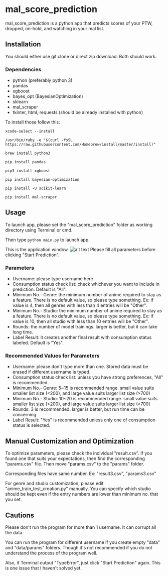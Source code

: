 # mal_score_prediction

mal_score_prediction is a python app that predicts scores of your PTW, dropped, on-hold, and watching in your mal list.

## Installation
You should either use git clone or direct zip download.
Both should work.

### Dependencies
* python (preferably python 3)
* pandas
* xgboost
* bayes_opt (BayesianOptimization)
* sklearn
* mal_scraper
* tkinter, html, requests (should be already installed with python)

To install those follow this:

`xcode-select --install`

`/usr/bin/ruby -e "$(curl -fsSL https://raw.githubusercontent.com/Homebrew/install/master/install)"`

`brew install python3`

`pip install pandas`

`pip3 install xgboost`

`pip install bayesian-optimization`

`pip install -U scikit-learn`

`pip install mal-scraper`

## Usage
To launch app, please set the "mal_score_prediction" folder as working directory using Terminal or cmd.

Then type `python main.py` to launch app.

This is the application window.
![alt text](https://i.imgur.com/qVEKsYc.jpg)
Please fill all parameters before clicking "Start Prediction".

### Parameters
* Username: please type username here
* Consumption status check list: check whichever you want to include in prediction. Default is "All".
* Minimum No.- Genre: the minimum number of anime required to stay as a feature. There is no default value, so please type something. Ex: if value is 4, then all genres with less than 4 entries will be "Other".
* Minimum No.- Studio: the minimum number of anime required to stay as a feature. There is no default value, so please type something. Ex: if value is 10, then all studio with less than 10 entries will be "Other".
* Rounds: the number of model trainings. larger is better, but it can take long time.
* Label Result: it creates another final result with consumption status labeled. Default is "Yes".

### Recommended Values for Parameters
* Username: please don't type more than one. Stored data must be erased if different username is typed.
* Consumption status check list: unless you have strong preferences, "All" is recommended.
* Minimum No.- Genre: 5~15 is recommended range. small value suits smaller list size (<200), and large value suits larger list size (>700)
* Minimum No.- Studio: 10~20 is recommended range. small value suits smaller list size (<200), and large value suits larger list size (>700)
* Rounds: 3 is recommended. larger is better, but run time can be concerning.
* Label Result: "Yes" is recommended unless only one of consumption status is selected.

## Manual Customization and Optimization
To optimize parameters, please check the individual "result.csv". If you found one that suits your expectations, then find the corresponding "params.csv" file. Then move "params.csv" to the "params" folder.

Corresponding files have same number. Ex: "result3.csv", "params3.csv"

For genre and studio customization, please edit "anime_train_test_creation.py" manually. You can specify which studio should be kept even if the entry numbers are lower than minimum no. that you set.

## Cautions
Please don't run the program for more than 1 username. It can corrupt all the data.

You can run the program for different username if you create empty "data" and "data/params" folders. Though it's not recommended if you do not understand the process of the program well.

Also, if Terminal output "TypeError", just click "Start Prediction" again. This is one issue that I haven't solved yet.
